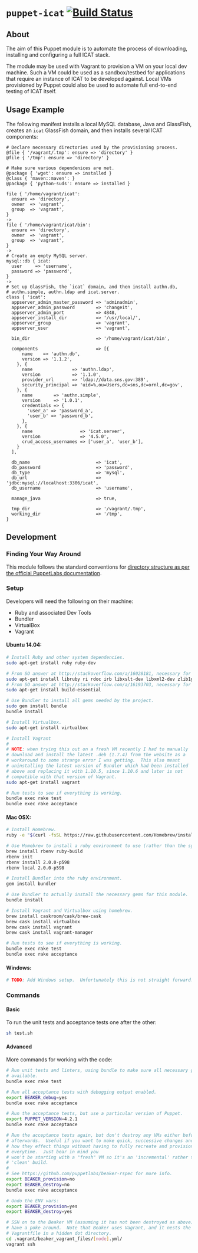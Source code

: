 # `puppet-icat` [![Build Status](https://travis-ci.org/icatproject-contrib/puppet-icat.svg?branch=master)](https://travis-ci.org/icatproject-contrib/puppet-icat)

## About

The aim of this Puppet module is to automate the process of downloading, installing and configuring a full ICAT stack.

The module may be used with Vagrant to provision a VM on your local dev
machine.  Such a VM could be used as a sandbox/testbed for applications
that require an instance of ICAT to be developed against.  Local VMs
provisioned by Puppet could also be used to automate full end-to-end
testing of ICAT itself.

## Usage Example

The following manifest installs a local MySQL database, Java and GlassFish, creates an `icat` GlassFish domain, and then installs several ICAT components:

```puppet
# Declare necessary directories used by the provisioning process.
@file { '/vagrant/.tmp': ensure => 'directory' }
@file { '/tmp': ensure => 'directory' }

# Make sure various dependenices are met.
@package { 'wget': ensure => installed }
@class { 'maven::maven': }
@package { 'python-suds': ensure => installed }

file { '/home/vagrant/icat':
  ensure => 'directory',
  owner  => 'vagrant',
  group  => 'vagrant',
}
->
file { '/home/vagrant/icat/bin':
  ensure => 'directory',
  owner  => 'vagrant',
  group  => 'vagrant',
}
->
# Create an empty MySQL server.
mysql::db { icat:
  user     => 'username',
  password => 'password',
}
->
# Set up GlassFish, the `icat` domain, and then install authn.db,
# authn.simple, authn.ldap and icat.server.
class { 'icat':
  appserver_admin_master_password => 'adminadmin',
  appserver_admin_password        => 'changeit',
  appserver_admin_port            => 4848,
  appserver_install_dir           => '/usr/local/',
  appserver_group                 => 'vagrant',
  appserver_user                  => 'vagrant',

  bin_dir                         => '/home/vagrant/icat/bin',

  components                      => [{
      name    => 'authn.db',
      version => '1.1.2',
    }, {
      name               => 'authn.ldap',
      version            => '1.1.0',
      provider_url       => 'ldap://data.sns.gov:389',
      security_principal => 'uid=%,ou=Users,dc=sns,dc=ornl,dc=gov',
    }, {
      name        => 'authn.simple',
      version     => '1.0.1',
      credentials => {
        'user_a' => 'password_a',
        'user_b' => 'password_b',
      },
    }, {
      name                  => 'icat.server',
      version               => '4.5.0',
      crud_access_usernames => ['user_a', 'user_b'],
    }
  ],

  db_name                         => 'icat',
  db_password                     => 'password',
  db_type                         => 'mysql',
  db_url                          => 'jdbc:mysql://localhost:3306/icat',
  db_username                     => 'username',

  manage_java                     => true,

  tmp_dir                         => '/vagrant/.tmp',
  working_dir                     => '/tmp',
}
```

## Development

### Finding Your Way Around

This module follows the standard conventions for [directory structure as per the official PuppetLabs documentation](https://docs.puppetlabs.com/puppet/latest/reference/modules_fundamentals.html#module-layout).

### Setup

Developers will need the following on their machine:

* Ruby and associated Dev Tools
* Bundler
* VirtualBox
* Vagrant

#### Ubuntu 14.04:

```bash
# Install Ruby and other system dependencies.
sudo apt-get install ruby ruby-dev

# From SO answer at http://stackoverflow.com/a/16028181, necessary for nokogiri:
sudo apt-get install libruby ri rdoc irb libxslt-dev libxml2-dev zlib1g-dev
# From SO answer at http://stackoverflow.com/a/16193703, necessary for unf_ext:
sudo apt-get install build-essential

# Use Bundler to install all gems needed by the project.
sudo gem install bundle
bundle install

# Install Virtualbox.
sudo apt-get install virtualbox

# Install Vagrant
#
# NOTE: when trying this out on a fresh VM recently I had to manually
# download and install the latest .deb (1.7.4) from the website as a
# workaround to some strange error I was getting.  This also meant
# uninstalling the latest version of Bundler which had been installed
# above and replacing it with 1.10.5, since 1.10.6 and later is not
# compatible with that version of Vagrant.
sudo apt-get install vagrant

# Run tests to see if everything is working.
bundle exec rake test
bundle exec rake acceptance
```

#### Mac OSX:

```bash
# Install Homebrew.
ruby -e "$(curl -fsSL https://raw.githubusercontent.com/Homebrew/install/master/install)"

# Use Homebrew to install a ruby environment to use (rather than the system one).
brew install rbenv ruby-build
rbenv init
rbenv install 2.0.0-p598
rbenv local 2.0.0-p598

# Install Bundler into the ruby environment.
gem install bundler

# Use Bundler to actually install the necessary gems for this module.
bundle install

# Install Vagrant and Virtualbox using homebrew.
brew install caskroom/cask/brew-cask
brew cask install virtualbox
brew cask install vagrant
brew cask install vagrant-manager

# Run tests to see if everything is working.
bundle exec rake test
bundle exec rake acceptance
```

#### Windows:

```bash
# TODO: Add Windows setup.  Unfortunately this is not straight forward. :(
```

### Commands

#### Basic

To run the unit tests and acceptance tests one after the other:

```bash
sh test.sh
```

#### Advanced

More commands for working with the code:

```bash
# Run unit tests and linters, using bundle to make sure all necessary gems are
# available.
bundle exec rake test

# Run all acceptance tests with debugging output enabled.
export BEAKER_debug=yes
bundle exec rake acceptance

# Run the acceptance tests, but use a particular version of Puppet.
export PUPPET_VERSION=4.2.1
bundle exec rake acceptance

# Run the acceptance tests again, but don't destroy any VMs either before or
# afterwards.  Useful if you want to make quick, successive changes and see
# how they effect things without having to fully recreate and provision a VM
# everytime.  Just bear in mind you
# won't be starting with a "fresh" VM so it's an 'incremental' rather than
# 'clean' build.
#
# See https://github.com/puppetlabs/beaker-rspec for more info.
export BEAKER_provision=no
export BEAKER_destroy=no
bundle exec rake acceptance

# Undo the ENV vars:
export BEAKER_provision=yes
export BEAKER_destroy=yes

# SSH on to the Beaker VM (assuming it has not been destroyed as above) to
# have a poke around.  Note that Beaker uses Vagrant, and it nests the
# Vagrantfile in a hidden dot directory.
cd .vagrant/beaker_vagrant_files/[node].yml/
vagrant ssh
```
